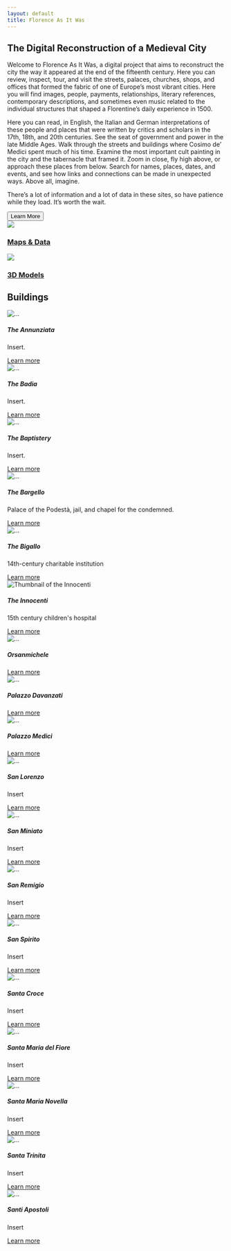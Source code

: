```yaml
---
layout: default
title: Florence As It Was
---
```


<div class="container">
<h2 class="display-6 lh-lg" id="home-text">The Digital Reconstruction of a Medieval City</h2>
  <div class="row">
    <div class="col">
      <p>Welcome to Florence As It Was, a digital project that aims to reconstruct the city the way it appeared at the end of the fifteenth century. Here you can review, inspect, tour, and visit the streets, palaces, churches, shops, and offices that formed the fabric of one of Europe’s most vibrant cities. Here you will find images, people, payments, relationships, literary references, contemporary descriptions, and sometimes even music related to the individual structures that shaped a Florentine’s daily experience in 1500.</p>
		<p>Here you can read, in English, the Italian and German interpretations of these people and places that were written by critics and scholars in the 17th, 18th, and 20th centuries. See the seat of government and power in the late Middle Ages. Walk through the streets and buildings where Cosimo de’ Medici spent much of his time. Examine the most important cult painting in the city and the tabernacle that framed it. Zoom in close, fly high above, or approach these places from below. Search for names, places, dates, and events, and see how links and connections can be made in unexpected ways. Above all, imagine.</p>
		<p>There’s a lot of information and a lot of data in these sites, so have patience while they load. It’s worth the wait. </p>
		<a href="about.html"><button type="button" class="btn btn-success">Learn More</button></a>
	</div>
    <div class="col text-center">
      <a href="maps.html"><img class="rounded" src="assets/images/flawhome1.png" ></a>
      <a href="maps.html"><h3 class="lh-lg">Maps & Data</h3>
  </a>
        <a href="3d_models.html"><img class="rounded" src="assets/images/flawhome2.png"></a>
      <a href="3d_models.html"><h3>3D Models</h3></a>
    </div>
  </div>


<h2>Buildings</h2>

<div class="row">

<div class="col">
<div class="card">
  <img src="assets/images/thumbnail/annunziata-image.png" class="card-img-top" alt="...">
  <div class="card-body">
    <h5 class="card-title">The Annunziata</h5>
    <p class="card-text">Insert.</p>
    <a href="{{ 'architecture/annunziata.html' | absolute_url }}" class="btn btn-primary">Learn more</a>
  </div>
</div>
</div>


<div class="col">
<div class="card">
  <img src="assets/images/thumbnail/badia-image.png" class="card-img-top" alt="...">
  <div class="card-body">
    <h5 class="card-title">The Badia</h5>
    <p class="card-text">Insert.</p>
    <a href="{{ 'architecture/badia.html' | absolute_url }}" class="btn btn-primary">Learn more</a>
  </div>
</div>
</div>

<div class="col">
<div class="card">
  <img src="assets/images/thumbnail/baptistery-image.png" class="card-img-top" alt="...">
  <div class="card-body">
    <h5 class="card-title">The Baptistery</h5>
    <p class="card-text">Insert.</p>
    <a href="{{ 'architecture/baptistery.html' | absolute_url }}" class="btn btn-primary">Learn more</a>
  </div>
</div>
</div>

</div>
<div class="row">

  <div class="col">
<div class="card">
  <img src="assets/images/thumbnail/bargello-image.png" class="card-img-top" alt="...">
  <div class="card-body">
    <h5 class="card-title">The Bargello</h5>
    <p class="card-text">Palace of the Podestà, jail, and chapel for the condemned.</p>
    <a href="{{ 'architecture/bargello.html' | absolute_url }}" class="btn btn-primary">Learn more</a>
  </div>
</div>
</div>
<div class="col">
	<div class="card">
	  <img src="assets/images/thumbnail/bigallo-image.png" class="card-img-top" alt="...">
		  <div class="card-body">
		    <h5 class="card-title">The Bigallo</h5>
		    <p class="card-text">14th-century charitable institution</p>
<a href="{{ 'architecture/bigallo.html' | absolute_url }}" class="btn btn-primary">Learn more</a>
		  </div>
	</div>
</div>



<div class="col">
	<div class="card">
	  <img src="assets/images/thumbnail/innocenti-image.png" class="card-img-top" alt="Thumbnail of the Innocenti">
		  <div class="card-body">
		    <h5 class="card-title">The Innocenti</h5>
		    <p class="card-text">15th century children's hospital</p>
<a href="{{ 'architecture/innocenti.html' | absolute_url }}" class="btn btn-primary">Learn more</a>
		  </div>
	</div>
</div>


</div>
<div class="row">

<div class="col">
	<div class="card">
	  <img src="{{site.absolute_url}}/assets/images/thumbnail/orsanmichele-image.png" class="card-img-top" alt="...">
		  <div class="card-body">
		    <h5 class="card-title">Orsanmichele</h5>
		    <p class="card-text"></p>
<a href="{{ 'architecture/orsanmichele.html' | absolute_url }}" class="btn btn-primary">Learn more</a>
		  </div>
	</div>
</div>

<div class="col">
	<div class="card">
	  <img src="assets/images/thumbnail/palazzo-davanzati-thumbnail.png" class="card-img-top" alt="...">
		  <div class="card-body">
		    <h5 class="card-title">Palazzo Davanzati</h5>
		    <p class="card-text"></p>
<a href="{{ 'architecture/palazzo-davanzati.html' | absolute_url }}" class="btn btn-primary">Learn more</a>
		  </div>
	</div>
</div>

<div class="col">
	<div class="card">
	  <img src="assets/images/thumbnail/palazzomedici-image.png" class="card-img-top" alt="...">
		  <div class="card-body">
		    <h5 class="card-title">Palazzo Medici</h5>
		    <p class="card-text"></p>
<a href="{{ 'architecture/palazzo-medici.html' | absolute_url }}" class="btn btn-primary">Learn more</a>
		  </div>
	</div>

</div>

</div>
<div class="row">

<div class="col">
	<div class="card">
	  <img src="assets/images/thumbnail/sanlorenzo-image.png" class="card-img-top" alt="...">
		  <div class="card-body">
		    <h5 class="card-title">San Lorenzo</h5>
		    <p class="card-text">Insert</p>
<a href="{{ 'architecture/san-lorenzo.html' | absolute_url }}" class="btn btn-primary">Learn more</a>
		  </div>
	</div>
</div>

<div class="col">
	<div class="card">
	  <img src="assets/images/thumbnail/sanminiato-image.png" class="card-img-top" alt="...">
		  <div class="card-body">
		    <h5 class="card-title">San Miniato</h5>
		    <p class="card-text">Insert</p>
<a href="{{ 'architecture/san-miniato.html' | absolute_url }}" class="btn btn-primary">Learn more</a>
		  </div>
	</div>
</div>




<div class="col">
	<div class="card">
	  <img src="/assets/images/thumbnail/sanremigio-image.png" class="card-img-top" alt="...">
		  <div class="card-body">
		    <h5 class="card-title">San Remigio</h5>
		    <p class="card-text">Insert</p>
<a href="{{ 'architecture/san-remigio.html' | absolute_url }}" class="btn btn-primary">Learn more</a>
		  </div>
	</div>
</div>

</div>
<div class="row">

<div class="col">
	<div class="card">
	  <img src="assets/images/thumbnail/santospirito-image.png" class="card-img-top" alt="...">
		  <div class="card-body">
		    <h5 class="card-title">San Spirito</h5>
		    <p class="card-text">Insert</p>
<a href="{{ 'architecture/san-spirito.html' | absolute_url }}" class="btn btn-primary">Learn more</a>
		  </div>
	</div>
</div>
<div class="col">
	<div class="card">
	  <img src="assets/images/thumbnail/santacroce-image.png" class="card-img-top" alt="...">
		  <div class="card-body">
		    <h5 class="card-title">Santa Croce</h5>
		    <p class="card-text">Insert</p>
<a href="{{ 'architecture/santa-croce.html' | absolute_url }}" class="btn btn-primary">Learn more</a>
		  </div>
	</div>

</div>


<div class="col">
	<div class="card">
	  <img src="assets/images/thumbnail/duomo-image.png" class="card-img-top" alt="...">
		  <div class="card-body">
		    <h5 class="card-title">Santa Maria del Fiore</h5>
		    <p class="card-text">Insert</p>
<a href="{{ 'architecture/santa-maria-del-fiore.html' | absolute_url }}" class="btn btn-primary">Learn more</a>
		  </div>
	</div>
</div>

</div>
<div class="row">
<div class="col">
	<div class="card">
	  <img src="assets/images/thumbnail/santamarianovella-image.png" class="card-img-top" alt="...">
		  <div class="card-body">
		    <h5 class="card-title">Santa Maria Novella</h5>
		    <p class="card-text">Insert</p>
<a href="{{ 'architecture/santa-maria-novella.html' | absolute_url }}" class="btn btn-primary">Learn more</a>
		  </div>
	</div>
</div>
<div class="col">
	<div class="card">
	  <img src="assets/images/thumbnail/santatrinita-image.png" class="card-img-top" alt="...">
		  <div class="card-body">
		    <h5 class="card-title">Santa Trinita</h5>
		    <p class="card-text">Insert</p>
<a href="{{ 'architecture/santa-trinita.html' | absolute_url }}" class="btn btn-primary">Learn more</a>
		  </div>
	</div>
</div>



<div class="col">
	<div class="card">
	  <img src="/assets/images/thumbnail/santiapostoli-image.png" class="card-img-top" alt="...">
		  <div class="card-body">
		    <h5 class="card-title">Santi Apostoli</h5>
		    <p class="card-text">Insert</p>
<a href="{{ 'architecture/santi-apostoli.html' | absolute_url }}" class="btn btn-primary">Learn more</a>
		  </div>
	</div>
</div>

</div>
</div>
